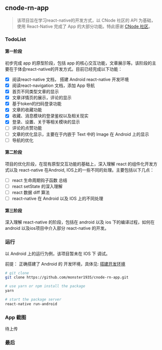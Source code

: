## cnode-rn-app

> 该项目旨在学习react-native的开发方式，以 CNode 社区的 API 为基础，使用 React-Native 完成了 App 的大部分功能。特此感谢 [CNode 社区](https://cnodejs.org/)。

### TodoList

#### 第一阶段

初步完成 app 的原型阶段，包括 app 的核心交互功能，文章展示等。该阶段的主要在于体会react-native的开发方式。目前已经完成以下功能：

- [x] 阅读react-native 文档， 搭建 Android react-native 开发环境
- [x] 阅读react-navigation 文档，添加 App 导航
- [x] 首页不同类型文章的显示
- [x] 文章详情页的展示，评论的显示
- [x] 基于token的扫码登录功能
- [x] 文章的收藏功能
- [x] 收藏、消息模块的登录鉴权以及相关现实
- [x] 登录、设置、关于等相关模块的显示
- [ ] 评论的点赞功能
- [ ] 文章的优化显示，主要在于内嵌于 Text 中的 Image 在 Android 上的显示
- [ ] 导航的优化

#### 第二阶段

项目的优化阶段，在现有原型交互功能的基础上，深入理解 react 的组件化开发方式以及 react-native 在Android, IOS上的一些不同的处理。主要包括以下几点：

- [ ] react 生命周期钩子函数 总结
- [ ] react setState 的深入理解
- [ ] react 数据 diff 算法
- [ ] react-native 在 Android 以及 IOS 上的不同处理

#### 第三阶段

深入理解 react-native 的阶段，包括在 android 以及 ios 下的编译过程，如何在 android 以及ios项目中介入部分 react-native 的开发。


### 运行

以 Android 上的运行为例，该项目暂未在 IOS 下 调试。

前提： 正确搭建了 Android 的 开发环境，具体见: [搭建开发环境](https://reactnative.cn/docs/0.51/getting-started.html#content)

```bash
# git clone
git clone https://github.com/monster1935/cnode-rn-app.git

# use yarn or npm install the package
yarn

# start the package server
react-native run-android

```
### App 截图

待上传

### 最后

